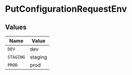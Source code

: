 # PutConfigurationRequestEnv


## Values

| Name      | Value     |
| --------- | --------- |
| `DEV`     | dev       |
| `STAGING` | staging   |
| `PROD`    | prod      |